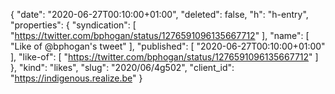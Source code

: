 {
  "date": "2020-06-27T00:10:00+01:00",
  "deleted": false,
  "h": "h-entry",
  "properties": {
    "syndication": [
      "https://twitter.com/bphogan/status/1276591096135667712"
    ],
    "name": [
      "Like of @bphogan's tweet"
    ],
    "published": [
      "2020-06-27T00:10:00+01:00"
    ],
    "like-of": [
      "https://twitter.com/bphogan/status/1276591096135667712"
    ]
  },
  "kind": "likes",
  "slug": "2020/06/4g502",
  "client_id": "https://indigenous.realize.be"
}
